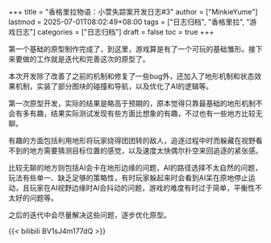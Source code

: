 +++
title = "香格里拉物语：小萱失踪案开发日志#3"
author = ["MinkieYume"]
lastmod = 2025-07-01T08:02:49+08:00
tags = ["日志归档", "香格里拉", "游戏日志"]
categories = ["日志归档"]
draft = false
toc = true
+++

第一个基础的原型制作完成了，到这里，游戏算是有了一个可玩的基础雏形。接下来要做的工作就是迭代和完善这次的原型了。

本次开发除了改善了之前的机制和修复了一些bug外，还加入了地形机制和状态效果机制，实装了部分图块的碰撞和导航，以及优化了AI的逻辑等。

第一次原型开发，实际的结果是略高于预期的，原本觉得只靠最基础的地形机制不会有多有趣，结果实际测试发现有些方面比想象的有趣，不过也有一些地方比较无聊。

有趣的方面包括利用地形将玩家绕得团团转的敌人，追逐过程中时而躲藏在视野看不到的地方需要猜测目标位置的感觉，以及速度太快偶尔扑空来回追逐的紧张感。

比较无聊的地方则包括AI会卡在地形边缘的问题，AI的路径选择不太自然的问题，玩法有些单一、缺乏足够的策略性，有时玩家躲起来时会看到AI呆在原地停止运动，且玩家在AI视野边缘时AI会抖动的问题，游戏的难度有时过于简单，平衡性不太好的问题等。

之后的迭代中会尽量解决这些问题，逐步优化原型。

{{< bilibili BV1sJ4m177dQ >}}
